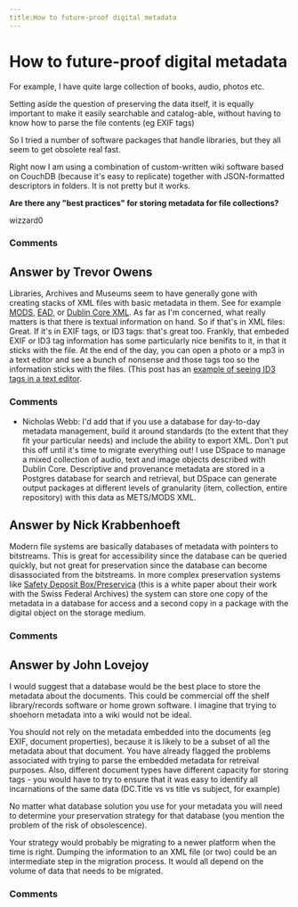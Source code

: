 ```yaml
---
title:How to future-proof digital metadata
---
```

How to future-proof digital metadata
=====================
For example, I have quite large collection of books, audio, photos etc.

Setting aside the question of preserving the data itself, it is equally
important to make it easily searchable and catalog-able, without having
to know how to parse the file contents (eg EXIF tags)

So I tried a number of software packages that handle libraries, but they
all seem to get obsolete real fast.

Right now I am using a combination of custom-written wiki software based
on CouchDB (because it's easy to replicate) together with JSON-formatted
descriptors in folders. It is not pretty but it works.

**Are there any "best practices" for storing metadata for file
collections?**

wizzard0

### Comments ###


Answer by Trevor Owens
----------------
Libraries, Archives and Museums seem to have generally gone with
creating stacks of XML files with basic metadata in them. See for
example [MODS](http://www.loc.gov/standards/mods/),
[EAD](http://www.loc.gov/ead/index.html), or [Dublin Core
XML](http://dublincore.org/schemas/xmls/). As far as I'm concerned, what
really matters is that there is textual information on hand. So if
that's in XML files: Great. If it's in EXIF tags, or ID3 tags: that's
great too. Frankly, that embeded EXIF or ID3 tag information has some
particularly nice benifits to it, in that it sticks with the file. At
the end of the day, you can open a photo or a mp3 in a text editor and
see a bunch of nonsense and those tags too so the information sticks
with the files. (This post has an [example of seeing ID3 tags in a text
editor](http://blogs.loc.gov/digitalpreservation/2012/11/glitching-files-for-understanding-avoiding-screen-essentialism-in-three-easy-steps/).

### Comments ###
* Nicholas Webb: I'd add that if you use a database for day-to-day metadata management,
build it around standards (to the extent that they fit your particular
needs) and include the ability to export XML. Don't put this off until
it's time to migrate everything out! I use DSpace to manage a mixed
collection of audio, text and image objects described with Dublin Core.
Descriptive and provenance metadata are stored in a Postgres database
for search and retrieval, but DSpace can generate output packages at
different levels of granularity (item, collection, entire repository)
with this data as METS/MODS XML.

Answer by Nick Krabbenhoeft
----------------
Modern file systems are basically databases of metadata with pointers to
bitstreams. This is great for accessibility since the database can be
queried quickly, but not great for preservation since the database can
become disassociated from the bitstreams. In more complex preservation
systems like [Safety Deposit
Box/Preservica](http://www.digital-preservation.com/wp-content/uploads/SwissFederalArchives.pdf)
(this is a white paper about their work with the Swiss Federal Archives)
the system can store one copy of the metadata in a database for access
and a second copy in a package with the digital object on the storage
medium.

### Comments ###

Answer by John Lovejoy
----------------
I would suggest that a database would be the best place to store the
metadata about the documents. This could be commercial off the shelf
library/records software or home grown software. I imagine that trying
to shoehorn metadata into a wiki would not be ideal.

You should not rely on the metadata embedded into the documents (eg
EXIF, document properties), because it is likely to be a subset of all
the metadata about that document. You have already flagged the problems
associated with trying to parse the embedded metadata for retreival
purposes. Also, different document types have different capacity for
storing tags - you would have to try to ensure that it was easy to
identify all incarnations of the same data (DC.Title vs vs title vs
subject, for example)

No matter what database solution you use for your metadata you will need
to determine your preservation strategy for that database (you mention
the problem of the risk of obsolescence).

Your strategy would probably be migrating to a newer platform when the
time is right. Dumping the information to an XML file (or two) could be
an intermediate step in the migration process. It would all depend on
the volume of data that needs to be migrated.

### Comments ###

